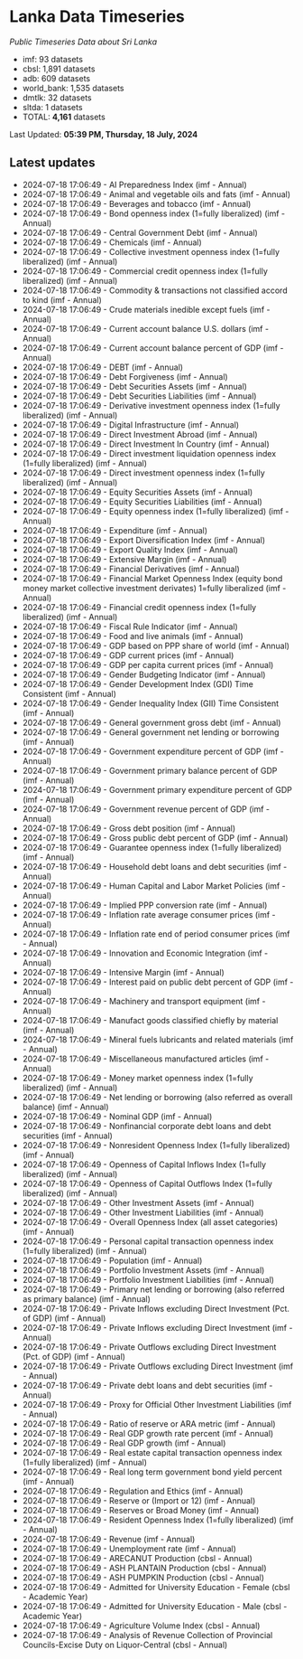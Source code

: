 # Lanka Data Timeseries
*Public Timeseries Data about Sri Lanka*

* imf: 93 datasets
* cbsl: 1,891 datasets
* adb: 609 datasets
* world_bank: 1,535 datasets
* dmtlk: 32 datasets
* sltda: 1 datasets
* TOTAL: **4,161** datasets

Last Updated: **05:39 PM, Thursday, 18 July, 2024**

## Latest updates

* 2024-07-18 17:06:49 - AI Preparedness Index (imf - Annual)
* 2024-07-18 17:06:49 - Animal and vegetable oils and fats (imf - Annual)
* 2024-07-18 17:06:49 - Beverages and tobacco (imf - Annual)
* 2024-07-18 17:06:49 - Bond openness index (1=fully liberalized) (imf - Annual)
* 2024-07-18 17:06:49 - Central Government Debt (imf - Annual)
* 2024-07-18 17:06:49 - Chemicals (imf - Annual)
* 2024-07-18 17:06:49 - Collective investment openness index (1=fully liberalized) (imf - Annual)
* 2024-07-18 17:06:49 - Commercial credit openness index (1=fully liberalized) (imf - Annual)
* 2024-07-18 17:06:49 - Commodity & transactions not classified accord to kind (imf - Annual)
* 2024-07-18 17:06:49 - Crude materials inedible except fuels (imf - Annual)
* 2024-07-18 17:06:49 - Current account balance U.S. dollars (imf - Annual)
* 2024-07-18 17:06:49 - Current account balance percent of GDP (imf - Annual)
* 2024-07-18 17:06:49 - DEBT (imf - Annual)
* 2024-07-18 17:06:49 - Debt Forgiveness (imf - Annual)
* 2024-07-18 17:06:49 - Debt Securities Assets (imf - Annual)
* 2024-07-18 17:06:49 - Debt Securities Liabilities (imf - Annual)
* 2024-07-18 17:06:49 - Derivative investment openness index (1=fully liberalized) (imf - Annual)
* 2024-07-18 17:06:49 - Digital Infrastructure (imf - Annual)
* 2024-07-18 17:06:49 - Direct Investment Abroad (imf - Annual)
* 2024-07-18 17:06:49 - Direct Investment In Country (imf - Annual)
* 2024-07-18 17:06:49 - Direct investment liquidation openness index (1=fully liberalized) (imf - Annual)
* 2024-07-18 17:06:49 - Direct investment openness index (1=fully liberalized) (imf - Annual)
* 2024-07-18 17:06:49 - Equity Securities Assets (imf - Annual)
* 2024-07-18 17:06:49 - Equity Securities Liabilities (imf - Annual)
* 2024-07-18 17:06:49 - Equity openness index (1=fully liberalized) (imf - Annual)
* 2024-07-18 17:06:49 - Expenditure (imf - Annual)
* 2024-07-18 17:06:49 - Export Diversification Index (imf - Annual)
* 2024-07-18 17:06:49 - Export Quality Index (imf - Annual)
* 2024-07-18 17:06:49 - Extensive Margin (imf - Annual)
* 2024-07-18 17:06:49 - Financial Derivatives (imf - Annual)
* 2024-07-18 17:06:49 - Financial Market Openness Index (equity bond money market collective investment derivates) 1=fully liberalized (imf - Annual)
* 2024-07-18 17:06:49 - Financial credit openness index (1=fully liberalized) (imf - Annual)
* 2024-07-18 17:06:49 - Fiscal Rule Indicator (imf - Annual)
* 2024-07-18 17:06:49 - Food and live animals (imf - Annual)
* 2024-07-18 17:06:49 - GDP based on PPP share of world (imf - Annual)
* 2024-07-18 17:06:49 - GDP current prices (imf - Annual)
* 2024-07-18 17:06:49 - GDP per capita current prices (imf - Annual)
* 2024-07-18 17:06:49 - Gender Budgeting Indicator (imf - Annual)
* 2024-07-18 17:06:49 - Gender Development Index (GDI) Time Consistent (imf - Annual)
* 2024-07-18 17:06:49 - Gender Inequality Index (GII) Time Consistent (imf - Annual)
* 2024-07-18 17:06:49 - General government gross debt (imf - Annual)
* 2024-07-18 17:06:49 - General government net lending or borrowing (imf - Annual)
* 2024-07-18 17:06:49 - Government expenditure percent of GDP (imf - Annual)
* 2024-07-18 17:06:49 - Government primary balance percent of GDP (imf - Annual)
* 2024-07-18 17:06:49 - Government primary expenditure percent of GDP (imf - Annual)
* 2024-07-18 17:06:49 - Government revenue percent of GDP (imf - Annual)
* 2024-07-18 17:06:49 - Gross debt position (imf - Annual)
* 2024-07-18 17:06:49 - Gross public debt percent of GDP (imf - Annual)
* 2024-07-18 17:06:49 - Guarantee openness index (1=fully liberalized) (imf - Annual)
* 2024-07-18 17:06:49 - Household debt loans and debt securities (imf - Annual)
* 2024-07-18 17:06:49 - Human Capital and Labor Market Policies (imf - Annual)
* 2024-07-18 17:06:49 - Implied PPP conversion rate (imf - Annual)
* 2024-07-18 17:06:49 - Inflation rate average consumer prices (imf - Annual)
* 2024-07-18 17:06:49 - Inflation rate end of period consumer prices (imf - Annual)
* 2024-07-18 17:06:49 - Innovation and Economic Integration (imf - Annual)
* 2024-07-18 17:06:49 - Intensive Margin (imf - Annual)
* 2024-07-18 17:06:49 - Interest paid on public debt percent of GDP (imf - Annual)
* 2024-07-18 17:06:49 - Machinery and transport equipment (imf - Annual)
* 2024-07-18 17:06:49 - Manufact goods classified chiefly by material (imf - Annual)
* 2024-07-18 17:06:49 - Mineral fuels lubricants and related materials (imf - Annual)
* 2024-07-18 17:06:49 - Miscellaneous manufactured articles (imf - Annual)
* 2024-07-18 17:06:49 - Money market openness index (1=fully liberalized) (imf - Annual)
* 2024-07-18 17:06:49 - Net lending or borrowing (also referred as overall balance) (imf - Annual)
* 2024-07-18 17:06:49 - Nominal GDP (imf - Annual)
* 2024-07-18 17:06:49 - Nonfinancial corporate debt loans and debt securities (imf - Annual)
* 2024-07-18 17:06:49 - Nonresident Openness Index (1=fully liberalized) (imf - Annual)
* 2024-07-18 17:06:49 - Openness of Capital Inflows Index (1=fully liberalized) (imf - Annual)
* 2024-07-18 17:06:49 - Openness of Capital Outflows Index (1=fully liberalized) (imf - Annual)
* 2024-07-18 17:06:49 - Other Investment Assets (imf - Annual)
* 2024-07-18 17:06:49 - Other Investment Liabilities (imf - Annual)
* 2024-07-18 17:06:49 - Overall Openness Index (all asset categories) (imf - Annual)
* 2024-07-18 17:06:49 - Personal capital transaction openness index (1=fully liberalized) (imf - Annual)
* 2024-07-18 17:06:49 - Population (imf - Annual)
* 2024-07-18 17:06:49 - Portfolio Investment Assets (imf - Annual)
* 2024-07-18 17:06:49 - Portfolio Investment Liabilities (imf - Annual)
* 2024-07-18 17:06:49 - Primary net lending or borrowing (also referred as primary balance) (imf - Annual)
* 2024-07-18 17:06:49 - Private Inflows excluding Direct Investment (Pct. of GDP) (imf - Annual)
* 2024-07-18 17:06:49 - Private Inflows excluding Direct Investment (imf - Annual)
* 2024-07-18 17:06:49 - Private Outflows excluding Direct Investment (Pct. of GDP) (imf - Annual)
* 2024-07-18 17:06:49 - Private Outflows excluding Direct Investment (imf - Annual)
* 2024-07-18 17:06:49 - Private debt loans and debt securities (imf - Annual)
* 2024-07-18 17:06:49 - Proxy for Official Other Investment Liabilities (imf - Annual)
* 2024-07-18 17:06:49 - Ratio of reserve or ARA metric (imf - Annual)
* 2024-07-18 17:06:49 - Real GDP growth rate percent (imf - Annual)
* 2024-07-18 17:06:49 - Real GDP growth (imf - Annual)
* 2024-07-18 17:06:49 - Real estate capital transaction openness index (1=fully liberalized) (imf - Annual)
* 2024-07-18 17:06:49 - Real long term government bond yield percent (imf - Annual)
* 2024-07-18 17:06:49 - Regulation and Ethics (imf - Annual)
* 2024-07-18 17:06:49 - Reserve or (Import or 12) (imf - Annual)
* 2024-07-18 17:06:49 - Reserves or Broad Money (imf - Annual)
* 2024-07-18 17:06:49 - Resident Openness Index (1=fully liberalized) (imf - Annual)
* 2024-07-18 17:06:49 - Revenue (imf - Annual)
* 2024-07-18 17:06:49 - Unemployment rate (imf - Annual)
* 2024-07-18 17:06:49 - ARECANUT Production (cbsl - Annual)
* 2024-07-18 17:06:49 - ASH PLANTAIN Production (cbsl - Annual)
* 2024-07-18 17:06:49 - ASH PUMPKIN Production (cbsl - Annual)
* 2024-07-18 17:06:49 - Admitted for University Education - Female (cbsl - Academic Year)
* 2024-07-18 17:06:49 - Admitted for University Education - Male (cbsl - Academic Year)
* 2024-07-18 17:06:49 - Agriculture Volume Index (cbsl - Annual)
* 2024-07-18 17:06:49 - Analysis of Revenue Collection of Provincial Councils-Excise Duty on Liquor-Central (cbsl - Annual)